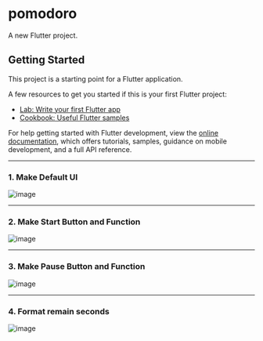 # pomodoro

A new Flutter project.

## Getting Started

This project is a starting point for a Flutter application.

A few resources to get you started if this is your first Flutter project:

- [Lab: Write your first Flutter app](https://docs.flutter.dev/get-started/codelab)
- [Cookbook: Useful Flutter samples](https://docs.flutter.dev/cookbook)

For help getting started with Flutter development, view the
[online documentation](https://docs.flutter.dev/), which offers tutorials,
samples, guidance on mobile development, and a full API reference.

---   
### 1. Make Default UI
![image](https://user-images.githubusercontent.com/63082842/212934242-999a145b-0e35-4529-9037-1fb1b0a46d4c.png)

---   
### 2. Make Start Button and Function
![image](https://user-images.githubusercontent.com/63082842/212934628-aff1fc46-da00-4532-a25a-a78491d9374e.png)

---   
### 3. Make Pause Button and Function
![image](https://user-images.githubusercontent.com/63082842/213453372-8aeb3e5b-8d8b-4148-862a-861352c9933c.png)

---   
### 4. Format remain seconds
![image](https://user-images.githubusercontent.com/63082842/213455425-0fed0c12-1398-4c4a-92c2-b745b20b9c3e.png)
